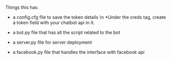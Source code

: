 Things this has:

- a config.cfg file to save the token details \n
	*Under the creds tag, create a token field with your chatbot api in it.

- a bot.py file that has all the script related to the bot
- a server.py file for server deployment
- a facebook.py file that handles the interface with facebook api

